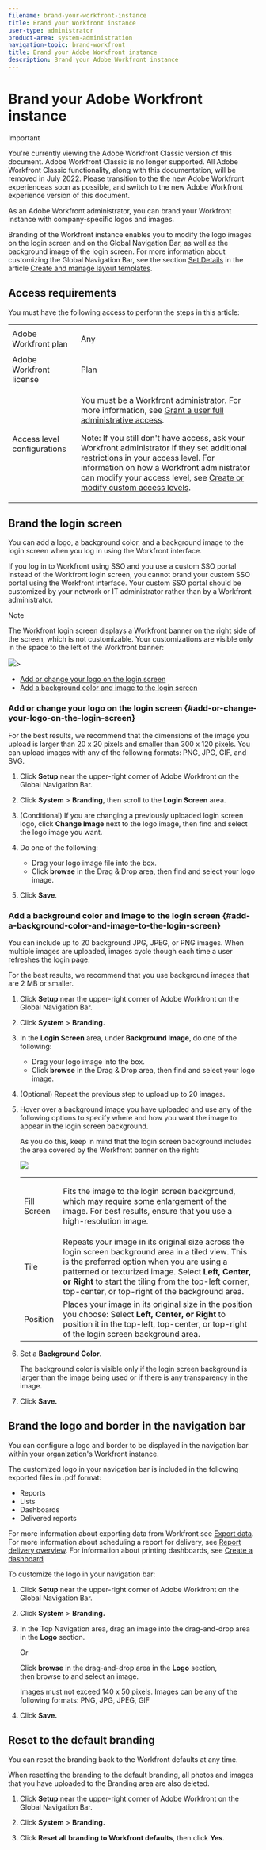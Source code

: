 ```yaml
---
filename: brand-your-workfront-instance
title: Brand your Workfront instance
user-type: administrator
product-area: system-administration
navigation-topic: brand-workfront
title: Brand your Adobe Workfront instance
description: Brand your Adobe Workfront instance
---
```


# Brand your Adobe Workfront instance

>[!IMPORTANT]
>
>You're currently viewing the Adobe Workfront Classic version of this document. Adobe Workfront Classic is no longer supported. All Adobe Workfront Classic functionality, along with this documentation, will be removed in July 2022. Please transition to the the new Adobe Workfront experienceas soon as possible, and switch to the new Adobe Workfront experience version of this document.

<!--
<p style="color: #ff1493;" data-mc-conditions="QuicksilverOrClassic.Draft mode">**DON'T DELETE, DRAFT OR HIDE THIS ARTICLE. IT IS LINKED TO THE PRODUCT, THROUGH THE CONTEXT SENSITIVE HELP LINKS. **</p>
-->

As an Adobe Workfront administrator, you can brand your Workfront instance with company-specific logos and images.

Branding of the Workfront instance enables you to modify the logo images on the login screen and on the Global Navigation Bar, as well as the background image of the login screen. For more information about customizing the Global Navigation Bar, see the section [Set Details](../../../administration-and-setup/customize-workfront/use-layout-templates/create-and-manage-layout-templates.md#setting-details) in the article [Create and manage layout templates](../../../administration-and-setup/customize-workfront/use-layout-templates/create-and-manage-layout-templates.md).

## Access requirements

You must have the following access to perform the steps in this article: 

<table> 
 <col> 
 <col> 
 <tbody> 
  <tr> 
   <td role="rowheader">Adobe Workfront plan</td> 
   <td> <p>Any</p> </td> 
  </tr> 
  <tr> 
   <td role="rowheader">Adobe Workfront license</td> 
   <td> <p>Plan </p> </td> 
  </tr> 
  <tr> 
   <td role="rowheader">Access level configurations</td> 
   <td> <p>You must be a Workfront administrator. For more information, see <a href="../../../administration-and-setup/add-users/configure-and-grant-access/grant-a-user-full-administrative-access.md" class="MCXref xref">Grant a user full administrative access</a>.</p> <p>Note: If you still don't have access, ask your Workfront administrator if they set additional restrictions in your access level. For information on how a Workfront administrator can modify your access level, see <a href="../../../administration-and-setup/add-users/configure-and-grant-access/create-modify-access-levels.md" class="MCXref xref">Create or modify custom access levels</a>.</p> </td> 
  </tr> 
 </tbody> 
</table>

## Brand the login screen

You can add a logo, a background color, and a background image to the login screen when you log in using the Workfront interface.

If you log in to Workfront using SSO and you use a custom SSO portal instead of the Workfront login screen, you cannot brand your custom SSO portal using the Workfront interface. Your custom SSO portal should be customized by your network or IT administrator rather than by a Workfront administrator.

>[!NOTE]
>
>The Workfront login screen displays a Workfront banner on the right side of the screen, which is not customizable. Your customizations are visible only in the space to the left of the Workfront banner:
>
>![](assets/wf-banner-on-login-screen-adobe-350x228.png)>

* [Add or change your logo on the login screen](#add-or-change-your-logo-on-the-login-screen) 
* [Add a background color and image to the login screen](#add-a-background-color-and-image-to-the-login-screen)

### Add or change your logo on the login screen {#add-or-change-your-logo-on-the-login-screen}

For the best results, we recommend that the dimensions of the image you upload is larger than 20 x 20 pixels and smaller than 300 x 120 pixels. You can upload images with any of the following formats: PNG, JPG, GIF, and SVG.

1. Click **Setup** near the upper-right corner of Adobe Workfront on the Global Navigation Bar.
1. Click **System** > **Branding**, then scroll to the **Login Screen** area.

1. (Conditional) If you are changing a previously uploaded login screen logo, click **Change Image** next to the logo image, then&nbsp;find and select the logo image you want.
1. Do one of the following:

   * Drag your logo image file into the box.
   * Click **browse** in the Drag & Drop area, then&nbsp;find and select your logo image.

1. Click **Save**.

### Add a background color and image to the login screen {#add-a-background-color-and-image-to-the-login-screen}

You can include up to 20 background JPG, JPEG, or PNG images. When multiple images are uploaded, images cycle though each time a user refreshes the login page.

For the best results, we recommend that you use background images that are 2 MB or smaller.

1. Click **Setup** near the upper-right corner of Adobe Workfront on the Global Navigation Bar.
1. Click **System** > **Branding.**

1. In the **Login Screen** area, under **Background Image**, do one of the following:

   * Drag your logo image into the box.
   * Click **browse** in the Drag &&nbsp;Drop area, then&nbsp;find and select your logo image.

1. (Optional) Repeat the previous step to upload up to 20 images.  

1. Hover over a background image you have uploaded and use any of the following options to specify where and how you want the image to appear in the login screen background.

   As you do this, keep in mind that the login screen background includes the area covered by the Workfront banner on the right:

   ![](assets/login-screen-background-adobe-350x227.png)

   <table> 
    <col> 
    <col> 
    <tbody> 
     <tr> 
      <td role="rowheader">Fill Screen</td> 
      <td> <p>Fits the image to the login screen background, which may require some enlargement of the image. For best results, ensure that you use a high-resolution image.</p> </td> 
     </tr> 
     <tr> 
      <td role="rowheader">Tile</td> 
      <td>Repeats your image in its original size across the login screen background area in a tiled view. This is the preferred option when you are using&nbsp;a patterned or texturized image. Select <strong>Left, Center, or Right</strong> to start the tiling from the top-left corner, top-center, or top-right of the background area.</td> 
     </tr> 
     <tr> 
      <td role="rowheader">Position</td> 
      <td>Places your image in its original size in the position you choose: Select&nbsp;<strong>Left, Center, or Right</strong> to position it in the top-left, top-center, or top-right of the login screen background area. </td> 
     </tr> 
    </tbody> 
   </table>

1. Set a **Background Color**.

   The background color is visible only if the login screen background is larger than the image being used or if there is any transparency in the image.

1. Click **Save.**

## Brand the logo and border in the navigation bar

You can configure a logo and border to be displayed&nbsp;in the navigation bar within your organization's Workfront instance.

The customized logo in your navigation bar is included in the following exported files in .pdf format:

* Reports 
* Lists 
* Dashboards
* Delivered reports

For more information about exporting data from Workfront see [Export data](../../../reports-and-dashboards/reports/creating-and-managing-reports/export-data.md). For more information about scheduling a report for delivery, see [Report delivery overview](../../../reports-and-dashboards/reports/creating-and-managing-reports/set-up-report-deliveries.md). For information about printing dashboards, see [Create a dashboard](../../../reports-and-dashboards/dashboards/creating-and-managing-dashboards/create-dashboard.md)

To customize the logo in your navigation bar:

1. Click **Setup** near the upper-right corner of Adobe Workfront on the Global Navigation Bar.
1. Click **System**&nbsp;> **Branding.**

1. In the Top Navigation area, drag an image into the drag-and-drop area in the **Logo**&nbsp;section.

   Or

   Click **browse**&nbsp;in&nbsp;the drag-and-drop area in the **Logo**&nbsp;section, then&nbsp;browse to and select an image.

   Images must not exceed 140 x 50&nbsp;pixels. Images can be any of the following formats: PNG, JPG, JPEG, GIF

1. Click **Save.**

## Reset to the default branding

You can reset the branding back to the Workfront defaults at any time.

When resetting the branding to the default branding, all photos and images that you have uploaded to the Branding area are also deleted.

1. Click **Setup** near the upper-right corner of Adobe Workfront on the Global Navigation Bar.
1. Click **System** > **Branding.**

1. Click **Reset all branding to Workfront defaults**, then click **Yes**.


